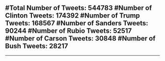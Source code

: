 #Total Number of Tweets: 544783 
#Number of Clinton Tweets: 174392
#Number of Trump Tweets: 168567
#Number of Sanders Tweets: 90244
#Number of Rubio Tweets: 52517
#Number of Carson Tweets: 30848
#Number of Bush Tweets: 28217
---
---
